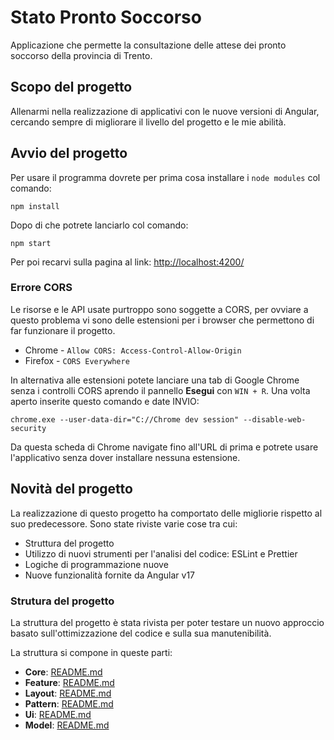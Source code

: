# Stato Pronto Soccorso
Applicazione che permette la consultazione delle attese dei pronto soccorso della provincia di Trento.

## Scopo del progetto
Allenarmi nella realizzazione di applicativi con le nuove versioni di Angular, cercando sempre di migliorare il livello del progetto e le mie abilità.

## Avvio del progetto
Per usare il programma dovrete per prima cosa installare i `node modules` col comando:
```
npm install
```

Dopo di che potrete lanciarlo col comando:
```
npm start
```

Per poi recarvi sulla pagina al link: [http://localhost:4200/](http://localhost:4200/)

### Errore CORS
Le risorse e le API usate purtroppo sono soggette a CORS, per ovviare a questo problema vi sono delle estensioni per i browser che permettono di far funzionare il progetto.
* Chrome - `Allow CORS: Access-Control-Allow-Origin`
* Firefox - `CORS Everywhere`

In alternativa alle estensioni potete lanciare una tab di Google Chrome senza i controlli CORS aprendo il pannello **Esegui** con `WIN + R`.
Una volta aperto inserite questo comando e date INVIO:
```
chrome.exe --user-data-dir="C://Chrome dev session" --disable-web-security
```
Da questa scheda di Chrome navigate fino all'URL di prima e potrete usare l'applicativo senza dover installare nessuna estensione.

## Novità del progetto
La realizzazione di questo progetto ha comportato delle migliorie rispetto al suo predecessore.
Sono state riviste varie cose tra cui:
* Struttura del progetto
* Utilizzo di nuovi strumenti per l'analisi del codice: ESLint e Prettier
* Logiche di programmazione nuove
* Nuove funzionalità fornite da Angular v17

### Strutura del progetto
La struttura del progetto è stata rivista per poter testare un nuovo approccio basato sull'ottimizzazione del codice e sulla sua manutenibilità.

La struttura si compone in queste parti:
* **Core**: [README.md](./projects/stato-ps/src/app/core/README.md)
* **Feature**: [README.md](./projects/stato-ps/src/app/feature/README.md)
* **Layout**: [README.md](./projects/stato-ps/src/app/layout/README.md)
* **Pattern**: [README.md](./projects/stato-ps/src/app/pattern/README.md)
* **Ui**: [README.md](./projects/stato-ps/src/app/ui/README.md)
* **Model**: [README.md](./projects/stato-ps/src/app/model/README.md)

